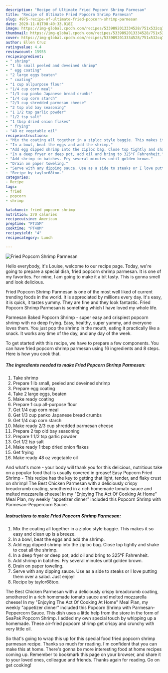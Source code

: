 ```yaml
---
description: "Recipe of Ultimate Fried Popcorn Shrimp Parmesan"
title: "Recipe of Ultimate Fried Popcorn Shrimp Parmesan"
slug: 4975-recipe-of-ultimate-fried-popcorn-shrimp-parmesan
date: 2020-11-01T08:40:33.018Z
image: https://img-global.cpcdn.com/recipes/5339892013334528/751x532cq70/fried-popcorn-shrimp-parmesan-recipe-main-photo.jpg
thumbnail: https://img-global.cpcdn.com/recipes/5339892013334528/751x532cq70/fried-popcorn-shrimp-parmesan-recipe-main-photo.jpg
cover: https://img-global.cpcdn.com/recipes/5339892013334528/751x532cq70/fried-popcorn-shrimp-parmesan-recipe-main-photo.jpg
author: Ellen Cruz
ratingvalue: 4.4
reviewcount: 15955
recipeingredient:
- " shrimp"
- "1 lb small peeled and deveined shrimp"
- " egg coating"
- "2 large eggs beaten"
- " coating"
- "1 cup allpurpose flour"
- "1/4 cup corn meal"
- "1/3 cup panko Japanese bread crumbs"
- "1/4 cup corn starch"
- "2/3 cup shredded parmesan cheese"
- "2 tsp old bay seasoning"
- "1 1/2 tsp garlic powder"
- "1/2 tsp salt"
- "1 tbsp dried onion flakes"
- " frying"
- "48 oz vegetable oil"
recipeinstructions:
- "Mix the coating all together in a ziploc style baggie. This makes it so easy and clean up is a breeze."
- "In a bowl, beat the eggs and add the shrimp."
- "Add egg dipped shrimp into the ziploc bag. Close top tightly and shake to coat all the shrimp."
- "In a deep fryer or deep pot, add oil and bring to 325°F Fahrenheit."
- "Add shrimp in batches. Fry several minutes until golden brown."
- "Drain on paper toweling."
- "Serve with any dipping sauce. Use as a side to steaks or I love putting them over a salad. Just enjoy!"
- "Recipe by taylor68too."
categories:
- Recipe
tags:
- fried
- popcorn
- shrimp

katakunci: fried popcorn shrimp 
nutrition: 270 calories
recipecuisine: American
preptime: "PT35M"
cooktime: "PT48M"
recipeyield: "4"
recipecategory: Lunch

---
```



![Fried Popcorn Shrimp Parmesan](https://img-global.cpcdn.com/recipes/5339892013334528/751x532cq70/fried-popcorn-shrimp-parmesan-recipe-main-photo.jpg)

Hello everybody, it's Louise, welcome to our recipe page. Today, we're going to prepare a special dish, fried popcorn shrimp parmesan. It is one of my favorites. For mine, I am going to make it a bit tasty. This is gonna smell and look delicious.

Fried Popcorn Shrimp Parmesan is one of the most well liked of current trending foods in the world. It is appreciated by millions every day. It's easy, it is quick, it tastes yummy. They are fine and they look fantastic. Fried Popcorn Shrimp Parmesan is something which I have loved my whole life.

Parmesan Baked Popcorn Shrimp - super easy and crispiest popcorn shrimp with no deep frying. Easy, healthy, super yummy, and everyone loves them. You just pop the shrimp in the mouth, eating it practically like a snack. It works any time of the day, and any day of the week.


To get started with this recipe, we have to prepare a few components. You can have fried popcorn shrimp parmesan using 16 ingredients and 8 steps. Here is how you cook that.

<!--inarticleads1-->

##### The ingredients needed to make Fried Popcorn Shrimp Parmesan:

1. Take  shrimp
1. Prepare 1 lb small, peeled and deveined shrimp
1. Prepare  egg coating
1. Take 2 large eggs, beaten
1. Make ready  coating
1. Prepare 1 cup all-purpose flour
1. Get 1/4 cup corn meal
1. Get 1/3 cup panko Japanese bread crumbs
1. Get 1/4 cup corn starch
1. Make ready 2/3 cup shredded parmesan cheese
1. Prepare 2 tsp old bay seasoning
1. Prepare 1 1/2 tsp garlic powder
1. Get 1/2 tsp salt
1. Make ready 1 tbsp dried onion flakes
1. Get  frying
1. Make ready 48 oz vegetable oil


And what&#39;s more - your body will thank you for this delicious, nutritious take on a popular food that is usually covered in grease! Easy Popcorn Fried Shrimp - This recipe has the key to getting that light, tender, and flaky crust on shrimp! The Best Chicken Parmesan with a deliciously crispy breadcrumb coating, smothered in a rich homemade tomato sauce and melted mozzarella cheese! In my &#34;Enjoying The Act Of Cooking At Home&#34; Meal Plan, my weekly &#34;appetizer dinner&#34; included this Popcorn Shrimp with Parmesan-Peppercorn Sauce. 

<!--inarticleads2-->

##### Instructions to make Fried Popcorn Shrimp Parmesan:

1. Mix the coating all together in a ziploc style baggie. This makes it so easy and clean up is a breeze.
1. In a bowl, beat the eggs and add the shrimp.
1. Add egg dipped shrimp into the ziploc bag. Close top tightly and shake to coat all the shrimp.
1. In a deep fryer or deep pot, add oil and bring to 325°F Fahrenheit.
1. Add shrimp in batches. Fry several minutes until golden brown.
1. Drain on paper toweling.
1. Serve with any dipping sauce. Use as a side to steaks or I love putting them over a salad. Just enjoy!
1. Recipe by taylor68too.


The Best Chicken Parmesan with a deliciously crispy breadcrumb coating, smothered in a rich homemade tomato sauce and melted mozzarella cheese! In my &#34;Enjoying The Act Of Cooking At Home&#34; Meal Plan, my weekly &#34;appetizer dinner&#34; included this Popcorn Shrimp with Parmesan-Peppercorn Sauce. This dish uses a little help from the store in the form of SeaPak Popcorn Shrimp. I added my own special touch by whipping up a homemade. These air-fried popcorn shrimp get crispy and crunchy with very little oil. 

So that's going to wrap this up for this special food fried popcorn shrimp parmesan recipe. Thanks so much for reading. I'm confident that you can make this at home. There's gonna be more interesting food at home recipes coming up. Remember to bookmark this page on your browser, and share it to your loved ones, colleague and friends. Thanks again for reading. Go on get cooking!
